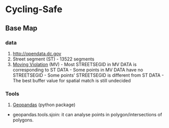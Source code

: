 # Cycling-Safe

## Base Map

### data
1. http://opendata.dc.gov
  1. Street segment (ST)
    - 13522 segments
  2. [Moving Violation][MV_dc] (MV)
    - Most STREETSEGID in MV DATA is corresponding to ST DATA
    - Some points in MV DATA have no STREETSEGID
    - Some points’ STREETSEGID is different from ST DATA
    - The best buffer value for spatial match is still undecided

### Tools
1. [Geopandas][Geopandas] (python package)
  - geopandas.tools.sjoin: it can analyse points in polygon/intersections of polygons.

[MV_dc]:http://opendata.dc.gov/datasets?q=moving+violations&sort_by=relevance
[Geopandas]:http://geopandas.org/
